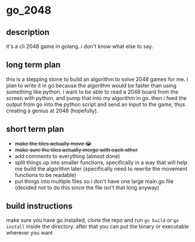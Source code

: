 # go_2048

## description

it's a cli 2048 game in golang. i don't know what else to say.

## long term plan

this is a stepping stone to build an algorithm to solve 2048 games for me. i
plan to write it in go because the algorithm would be faster than using
something like python. i want to be able to read a 2048 board from the screen
with python, and pump that into my algorithm in go. then i feed the output from
go into the python script and send an input to the game, thus creating a genius
at 2048 (hopefully).

## short term plan

 - ~~make the tiles actually move 😭~~
 - ~~make sure the tiles actually merge with each other~~
 - add comments to everything (almost done)
 - split things up into smaller functions, specifically in a way that will help
   me build the algorithm later (specifically need to rewrite the movement
   functions to be readable)
 - put things into multiple files so i don't have one large main.go file
   (decided not to do this since the file isn't that long anyway)

## build instructions

make sure you have go installed, clone the repo and run `go build` or `go
install` inside the directory. after that you can put the binary or executable
wherever you want
